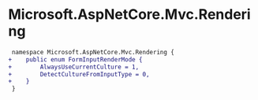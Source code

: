 # Microsoft.AspNetCore.Mvc.Rendering

``` diff
 namespace Microsoft.AspNetCore.Mvc.Rendering {
+    public enum FormInputRenderMode {
+        AlwaysUseCurrentCulture = 1,
+        DetectCultureFromInputType = 0,
+    }
 }
```
